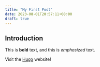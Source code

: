 ```yaml
---
title: "My First Post"
date: 2023-08-01T20:57:11+08:00
draft: true
---
```

## Introduction

This is **bold** text, and this is *emphasized* text.

Visit the [Hugo](https://gohugo.io) website!
